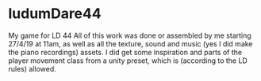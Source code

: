 # ludumDare44
My game for LD 44
All of this work was done or assembled by me starting 27/4/19 at 11am, as well as all the texture, sound and music (yes I did make the piano recordings) assets. 
I did get some inspiration and parts of the player movement class from a unity preset, which is (according to the LD rules) allowed.
